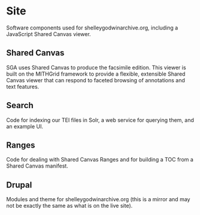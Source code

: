 # Site

Software components used for shelleygodwinarchive.org, including a JavaScript Shared Canvas viewer.

## Shared Canvas

SGA uses Shared Canvas to produce the facsimile edition. This viewer is built
on the MITHGrid framework to provide a flexible, extensible Shared Canvas
viewer that can respond to faceted browsing of annotations and text features.

## Search

Code for indexing our TEI files in Solr, a web service for querying them, and an example UI.

## Ranges

Code for dealing with Shared Canvas Ranges and for building a TOC from a Shared Canvas manifest.

## Drupal

Modules and theme for shelleygodwinarchive.org (this is a mirror and may not be exactly the same as what is on the live site).